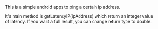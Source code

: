 This is a simple android apps to ping a certain ip address.

It's main method is getLatencyIP(ipAddress) which return an integer value of latency. If you want a full result, you can change return type to double.
